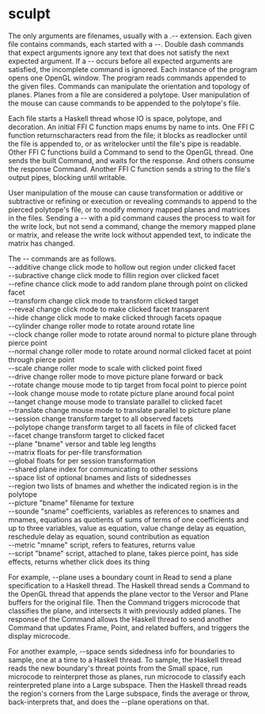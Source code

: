 # sculpt

The only arguments are filenames, usually with a .-- extension. Each given file contains commands, each started with a --. Double dash commands that expect arguments ignore any text that does not satisfy the next expected argument. If a -- occurs before all expected arguments are satisfied, the incomplete command is ignored. Each instance of the program opens one OpenGL window. The program reads commands appended to the given files. Commands can manipulate the orientation and topology of planes. Planes from a file are considered a polytope. User manipulation of the mouse can cause commands to be appended to the polytope's file.

Each file starts a Haskell thread whose IO is space, polytope, and decoration. An initial FFI C function maps enums by name to ints. One FFI C function returnscharacters read from the file; it blocks as readlocker until the file is appended to, or as writelocker until the file's pipe is readable. Other FFI C functions build a Command to send to the OpenGL thread. One sends the built Command, and waits for the response. And others consume the response Command. Another FFI C function sends a string to the file's output pipes, blocking until writable.

User manipulation of the mouse can cause transformation or additive or subtractive or refining or execution or revealing commands to append to the pierced polytope's file, or to modify memory mapped planes and matrices in the files. Sending a -- with a pid command causes the process to wait for the write lock, but not send a command, change the memory mapped plane or matrix, and release the write lock without appended text, to indicate the matrix has changed.

The -- commands are as follows.  
--additive change click mode to hollow out region under clicked facet  
--subractive change click mode to fillin region over clicked facet  
--refine chance click mode to add random plane through point on clicked facet  
--transform change click mode to transform clicked target  
--reveal change click mode to make clicked facet transparent  
--hide change click mode to make clicked through facets opaque  
--cylinder change roller mode to rotate around rotate line  
--clock change roller mode to rotate around normal to picture plane through pierce point  
--normal change roller mode to rotate around normal clicked facet at point through pierce point  
--scale change roller mode to scale with clicked point fixed  
--drive change roller mode to move picture plane forward or back  
--rotate change mouse mode to tip target from focal point to pierce point  
--look change mouse mode to rotate picture plane around focal point  
--tanget change mouse mode to translate parallel to clicked facet  
--translate change mouse mode to translate parallel to picture plane  
--session change transform target to all observed facets  
--polytope change transform target to all facets in file of clicked facet  
--facet change transform target to clicked facet  
--plane "bname" versor and table leg lengths  
--matrix floats for per-file transformation  
--global floats for per session transformation  
--shared plane index for communicating to other sessions  
--space list of optional bnames and lists of sidednesses  
--region two lists of bnames and whether the indicated region is in the polytope  
--picture "bname" filename for texture  
--sounde "sname" coefficients, variables as references to snames and mnames, equations as quotients of sums of terms of one coefficients and up to three variables, value as equation, value change delay as equation, reschedule delay as equation, sound contribution as equation  
--metric "mname" script, refers to features, returns value  
--script "bname" script, attached to plane, takes pierce point, has side effects, returns whether click does its thing  

For example, --plane uses a boundary count in Read to send a plane specification to a Haskell thread. The Haskell thread sends a Command to the OpenGL thread that appends the plane vector to the Versor and Plane buffers for the original file. Then the Command triggers microcode that classifies the plane, and intersects it with previously added planes. The response of the Command allows the Haskell thread to send another Command that updates Frame, Point, and related buffers, and triggers the display microcode.

For another example, --space sends sidedness info for boundaries to sample, one at a time to a Haskell thread. To sample, the Haskell thread reads the new boundary's threat points from the Small space, run microcode to reinterpret those as planes, run microcode to classify each reinterpreted plane into a Large subspace. Then the Haskell thread reads the region's corners from the Large subspace, finds the average or throw, back-interprets that, and does the --plane operations on that.

